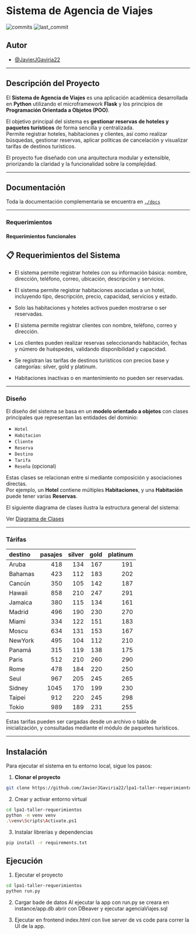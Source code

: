 # Sistema de Agencia de Viajes

![commits](https://badgen.net/github/commits/UR-CC/lp2-taller1?icon=github) 
![last_commit](https://img.shields.io/github/last-commit/UR-CC/lp2-taller1)

## Autor

- [@JavierJGaviria22](https://www.github.com/JavierJGaviria22)

---

## Descripción del Proyecto

El **Sistema de Agencia de Viajes** es una aplicación académica desarrollada en **Python** utilizando el microframework **Flask** y los principios de **Programación Orientada a Objetos (POO)**.

El objetivo principal del sistema es **gestionar reservas de hoteles y paquetes turísticos** de forma sencilla y centralizada.  
Permite registrar hoteles, habitaciones y clientes, así como realizar búsquedas, gestionar reservas, aplicar políticas de cancelación y visualizar tarifas de destinos turísticos.

El proyecto fue diseñado con una arquitectura modular y extensible, priorizando la claridad y la funcionalidad sobre la complejidad.  

---

## Documentación

Toda la documentación complementaria se encuentra en [`./docs`](./docs)

---

### Requerimientos

#### Requerimientos funcionales
## 📋 Requerimientos del Sistema

- El sistema permite registrar hoteles con su información básica: nombre, dirección, teléfono, correo, ubicación, descripción y servicios.

- El sistema permite registrar habitaciones asociadas a un hotel, incluyendo tipo, descripción, precio, capacidad, servicios y estado.

- Solo las habitaciones y hoteles activos pueden mostrarse o ser reservadas.

- El sistema permite registrar clientes con nombre, teléfono, correo y dirección.

- Los clientes pueden realizar reservas seleccionando habitación, fechas y número de huéspedes, validando disponibilidad y capacidad.

- Se registran las tarifas de destinos turísticos con precios base y categorías: silver, gold y platinum.

- Habitaciones inactivas o en mantenimiento no pueden ser reservadas.

---

### Diseño

El diseño del sistema se basa en un **modelo orientado a objetos** con clases principales que representan las entidades del dominio:

- `Hotel`
- `Habitacion`
- `Cliente`
- `Reserva`
- `Destino`
- `Tarifa`
- `Reseña` (opcional)

Estas clases se relacionan entre sí mediante composición y asociaciones directas.  
Por ejemplo, un **Hotel** contiene múltiples **Habitaciones**, y una **Habitación** puede tener varias **Reservas**.

El siguiente diagrama de clases ilustra la estructura general del sistema:

Ver [Diagrama de Clases](diagrama.md)

---

### Tárifas

|destino|pasajes|silver|gold|platinum|
|:---|---:|---:|---:|---:|
|Aruba|418|134|167|191|
|Bahamas|423|112|183|202|
|Cancún|350|105|142|187|
|Hawaii|858|210|247|291|
|Jamaica|380|115|134|161|
|Madrid|496|190|230|270|
|Miami|334|122|151|183|
|Moscu|634|131|153|167|
|NewYork|495|104|112|210|
|Panamá|315|119|138|175|
|Paris|512|210|260|290|
|Rome|478|184|220|250|
|Seul|967|205|245|265|
|Sidney|1045|170|199|230|
|Taipei|912|220|245|298|
|Tokio|989|189|231|255|

Estas tarifas pueden ser cargadas desde un archivo o tabla de inicialización, y consultadas mediante el módulo de paquetes turísticos.

---

## Instalación

Para ejecutar el sistema en tu entorno local, sigue los pasos:

1. **Clonar el proyecto**
```bash
git clone https://github.com/JavierJGaviria22/lpa1-taller-requerimientos.git
```

2. Crear y activar entorno virtual
```bash
cd lpa1-taller-requerimientos
python -m venv venv
.\venv\Scripts\Activate.ps1
```

3. Instalar librerías y dependencias
```bash
pip install -r requirements.txt
```
    
## Ejecución

1. Ejecutar el proyecto
```bash
cd lpa1-taller-requerimientos
python run.py
```

2. Cargar bade de datos
Al ejecutar la app con run.py se creara en instance/app.db
abrir con DBeaver y ejecutar agenciaViajes.sql

3. Ejecutar en frontend index.html con live server de vs code para correr la UI de la app.

